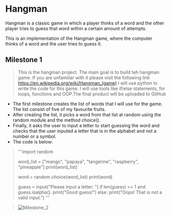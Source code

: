 # Hangman
Hangman is a classic game in which a player thinks of a word and the other player tries to guess that word within a certain amount of attempts.

This is an implementation of the Hangman game, where the computer thinks of a word and the user tries to guess it. 

## Milestone 1

> This is the hangman project. The main goal is to build teh hangman game. If you are unfamiliar with it please visit the following link https://en.wikipedia.org/wiki/Hangman_(game)
> I will use python to write the code for this game. I will use tools like if/else statements, for loops, functions and OOP.The final product will be uploaded to GitHub

- The first milestone creates the list of words that I will use for the game. The list consist of five of my favourite fruits.
- After creating the list, it picks a word from that list at random using the random module and the method choice().
- Finally, it asks the user to input a letter to start guessing the word and checks that the user inputed a letter that is in the alphabet and not a number or a symbol.
- The code is below:
> '''import random
>
> word_list = ["mango", "papaya", "tangerine", "raspberry", "pineapple"]
> print(word_list)
> 
> word = random.choice(word_list)
> print(word)
>
> guess = input("Please input a letter: ")
> if len(guess) == 1 and guess.isalpha():
>    print("Good guess!")
> else:
>    print("Oops! That is not a valid input.")
>'''

> ![Milestone_2](C:\Users\alexa\OneDrive\Desktop\Milestone_2.PNG)  

